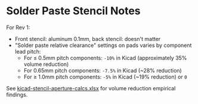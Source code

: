 # Solder Paste Stencil Notes

For Rev 1:

- Front stencil: aluminum 0.1mm, back stencil: doesn't matter
- "Solder paste relative clearance" settings on pads varies by component lead pitch:
	- For ≤ 0.5mm pitch components:  `-10%` in Kicad (approximately 35% volume reduction)
	- For 0.65mm pitch components:   `-7.5%` in Kicad (~28% reduction)
	- For ≥ 1.0mm  pitch components: `-5%` in Kicad (~19% reduction) or `0`

See [kicad-stencil-aperture-calcs.xlsx](./kicad-stencil-aperture-calcs.xlsx) for volume reduction empirical findings.
